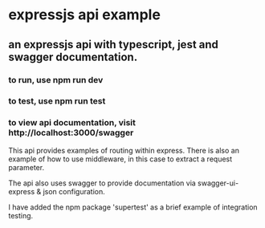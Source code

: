 # expressjs api example

## an expressjs api with typescript, jest and swagger documentation.

### to run, use npm run dev

### to test, use npm run test

### to view api documentation, visit http://localhost:3000/swagger

This api provides examples of routing within express. There is also an example of how to use middleware, in this case to extract a request parameter.

The api also uses swagger to provide documentation via swagger-ui-express & json configuration.

I have added the npm package 'supertest' as a brief example of integration testing.